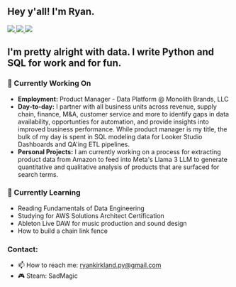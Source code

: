 ## Hey y'all! I'm Ryan.

 <!-- LinkedIn Contact -->
  <a href="https://www.linkedin.com/in/ryanjkirkland/" target="_blank">
    <img src="https://img.shields.io/badge/-RYAN%20KIRKLAND-blue?style=for-the-badge&logo=Linkedin&logoColor=white"/>
  </a>
  
<!-- Email -->
  <a href="mailto:ryankirkland.py@gmail.com">
    <img src="https://img.shields.io/badge/EMAIL-ryankirkland.py@gmail.com-d44638?style=for-the-badge"/>
  </a>

  <a href="https://www.credly.com/badges/99ff304b-cca3-46a1-8549-db8035acc5b7/public_url">
    <img src="https://img.shields.io/badge/AWS-Certified_Cloud_Practitioner-FF9900?style=for-the-badge"/>
  </a>

<!-- <img src="https://github.com/ryankirkland/ryankirkland/blob/main/title-card.png"/> -->

## I'm pretty alright with data. I write Python and SQL for work and for fun.

<!--
**ryankirkland/ryankirkland** is a ✨ _special_ ✨ repository because its `README.md` (this file) appears on your GitHub profile. -->

### 🔭 Currently Working On

- <b>Employment:</b> Product Manager - Data Platform @ Monolith Brands, LLC
- <b>Day-to-day:</b> I partner with all business units across revenue, supply chain, finance, M&A, customer service and more to identify gaps in data availability, opportunties for automation, and provide insights into improved business performance. While product manager is my title, the bulk of my day is spent in SQL modeling data for Looker Studio Dashboards and QA'ing ETL pipelines.
- <b>Personal Projects:</b> I am currently working on a process for extracting product data from Amazon to feed into Meta's Llama 3 LLM to generate quantitative and qualitative analysis of products that are surfaced for search terms.

### 🌱 Currently Learning

- Reading Fundamentals of Data Engineering
- Studying for AWS Solutions Architect Certification
- Ableton Live DAW for music production and sound design
- How to build a chain link fence

### Contact:
- 📫 How to reach me: ryankirkland.py@gmail.com
- 🎮 Steam: SadMagic
